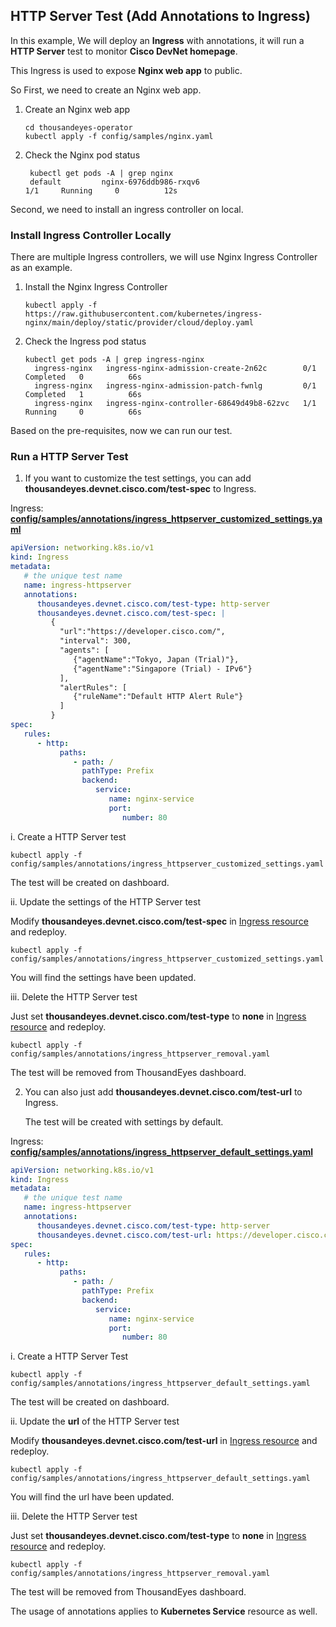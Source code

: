 ## HTTP Server Test (Add Annotations to Ingress)

In this example, We will deploy an **Ingress** with annotations, it will run a **HTTP Server** test to monitor **Cisco DevNet homepage**.

This Ingress is used to expose **Nginx web app** to public. 

So First, we need to create an Nginx web app.

1. Create an Nginx web app
   ```
   cd thousandeyes-operator
   kubectl apply -f config/samples/nginx.yaml
   ```
2. Check the Nginx pod status
   ```
    kubectl get pods -A | grep nginx
    default         nginx-6976ddb986-rxqv6                          1/1     Running     0          12s
   ```

Second, we need to install an ingress controller on local.

### Install Ingress Controller Locally

There are multiple Ingress controllers, we will use Nginx Ingress Controller as an example.

1. Install the Nginx Ingress Controller
   ```
   kubectl apply -f https://raw.githubusercontent.com/kubernetes/ingress-nginx/main/deploy/static/provider/cloud/deploy.yaml
   ```
2. Check the Ingress pod status
   ```
   kubectl get pods -A | grep ingress-nginx
     ingress-nginx   ingress-nginx-admission-create-2n62c        0/1     Completed   0          66s
     ingress-nginx   ingress-nginx-admission-patch-fwnlg         0/1     Completed   1          66s
     ingress-nginx   ingress-nginx-controller-68649d49b8-62zvc   1/1     Running     0          66s
   ```

Based on the pre-requisites, now we can run our test.

### Run a HTTP Server Test

1. If you want to customize the test settings, you can add **thousandeyes.devnet.cisco.com/test-spec** to Ingress.

Ingress: [**config/samples/annotations/ingress_httpserver_customized_settings.yaml**](../config/samples/annotations/ingress_httpserver_customized_settings.yaml)
```yaml
apiVersion: networking.k8s.io/v1
kind: Ingress
metadata:
   # the unique test name
   name: ingress-httpserver
   annotations:
      thousandeyes.devnet.cisco.com/test-type: http-server
      thousandeyes.devnet.cisco.com/test-spec: |
         {
           "url":"https://developer.cisco.com/",
           "interval": 300,
           "agents": [
              {"agentName":"Tokyo, Japan (Trial)"},
              {"agentName":"Singapore (Trial) - IPv6"}
           ],
           "alertRules": [
              {"ruleName":"Default HTTP Alert Rule"}
           ]
         }
spec:
   rules:
      - http:
           paths:
              - path: /
                pathType: Prefix
                backend:
                   service:
                      name: nginx-service
                      port:
                         number: 80
```
i. Create a HTTP Server test
   ```
   kubectl apply -f config/samples/annotations/ingress_httpserver_customized_settings.yaml
   ```
   The test will be created on dashboard.

ii. Update the settings of the HTTP Server test

   Modify **thousandeyes.devnet.cisco.com/test-spec** in [Ingress resource](../config/samples/annotations/ingress_httpserver_customized_settings.yaml#L8) and redeploy.
   ```
   kubectl apply -f config/samples/annotations/ingress_httpserver_customized_settings.yaml
   ```
   You will find the settings have been updated.

iii. Delete the HTTP Server test
   
   Just set **thousandeyes.devnet.cisco.com/test-type** to **none** in [Ingress resource](../config/samples/annotations/ingress_httpserver_removal.yaml#L8) and redeploy.
   ```
   kubectl apply -f config/samples/annotations/ingress_httpserver_removal.yaml
   ```
   The test will be removed from ThousandEyes dashboard.

2. You can also just add **thousandeyes.devnet.cisco.com/test-url** to Ingress.

   The test will be created with settings by default.

Ingress: [**config/samples/annotations/ingress_httpserver_default_settings.yaml**](../config/samples/annotations/ingress_httpserver_default_settings.yaml)

```yaml
apiVersion: networking.k8s.io/v1
kind: Ingress
metadata:
   # the unique test name
   name: ingress-httpserver
   annotations:
      thousandeyes.devnet.cisco.com/test-type: http-server
      thousandeyes.devnet.cisco.com/test-url: https://developer.cisco.com/
spec:
   rules:
      - http:
           paths:
              - path: /
                pathType: Prefix
                backend:
                   service:
                      name: nginx-service
                      port:
                         number: 80
```
i. Create a HTTP Server Test
   ```
   kubectl apply -f config/samples/annotations/ingress_httpserver_default_settings.yaml
   ```
   The test will be created on dashboard.

ii. Update the **url** of the HTTP Server test

   Modify **thousandeyes.devnet.cisco.com/test-url** in [Ingress resource](../config/samples/annotations/ingress_httpserver_default_settings.yaml#L10) and redeploy.
   ```
   kubectl apply -f config/samples/annotations/ingress_httpserver_default_settings.yaml 
   ```   
   You will find the url have been updated.

iii. Delete the HTTP Server test
   
   Just set **thousandeyes.devnet.cisco.com/test-type** to **none** in [Ingress resource](../config/samples/annotations/ingress_httpserver_removal.yaml#L8) and redeploy.
   ```
   kubectl apply -f config/samples/annotations/ingress_httpserver_removal.yaml
   ```
   The test will be removed from ThousandEyes dashboard.

The usage of annotations applies to **Kubernetes Service** resource as well.

   









